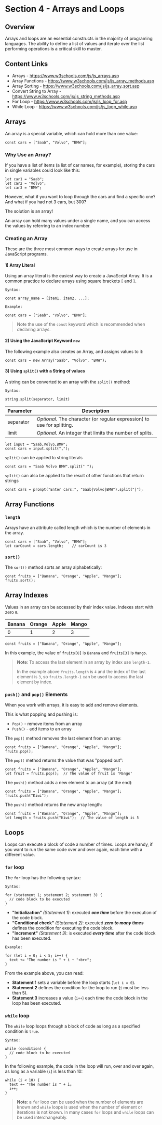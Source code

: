 # Section 4 - Arrays and Loops 

## Overview
        
Arrays and loops are an essential constructs in the majority of programing languages. The ability 
to define a list of values and iterate over the list performing operations is a critical
skill to master.

## Content Links

- Arrays - <https://www.w3schools.com/js/js_arrays.asp>
- Array Functions - <https://www.w3schools.com/js/js_array_methods.asp>
- Array Sorting - <https://www.w3schools.com/js/js_array_sort.asp>
- Convert String to Array - <https://www.w3schools.com/js/js_string_methods.asp>
- For Loop -  <https://www.w3schools.com/js/js_loop_for.asp>
- While Loop - <https://www.w3schools.com/js/js_loop_while.asp>


## Arrays

An array is a special variable, which can hold more than one value:

```
const cars = ["Saab", "Volvo", "BMW"];
```

### Why Use an Array?

If you have a list of items (a list of car names, for example), storing the cars in single variables could look like this:
                                                     
```
let car1 = "Saab";
let car2 = "Volvo";
let car3 = "BMW";
```

However, what if you want to loop through the cars and find a specific one? And what if you had not 3 cars, but 300?

The solution is an array!

An array can hold many values under a single name, and you can access the values by referring to an index number.       
                          
### Creating an Array

These are the three most common ways to create arrays for use in JavaScript programs. 
                           
#### 1) Array Literal

Using an array literal is the easiest way to create a JavaScript Array. It is a common practice to declare arrays using square brackets `[` and `]`. 

```
Syntax:

const array_name = [item1, item2, ...];    
```
```
Example:

const cars = ["Saab", "Volvo", "BMW"]; 
```

> Note the use of the `const` keyword which is recommended when declaring arrays.

#### 2) Using the JavaScript Keyword `new`

The following example also creates an Array, and assigns values to it:

```
const cars = new Array("Saab", "Volvo", "BMW");
```

#### 3) Using `split()` with a String of values

A string can be converted to an array with the `split()` method:

```
Syntax: 

string.split(separator, limit)
```

| Parameter | Description                                                             |
|---|-------------------------------------------------------------------------|
| separator | *Optional*. The character (or regular expression) to use for splitting. |
| limit | *Optional*. An integer that limits the number of splits.                                                        |
 
```
let input = "Saab,Volvo,BMW";
const cars = input.split(",");
```

`split()` can be applied to string literals 

```
const cars = "Saab Volvo BMW".split(" ");
```

`split()` can also be applied to the result of other functions that return strings

```
const cars = prompt("Enter cars:", "Saab|Volvo|BMW").split("|");
```

## Array Functions

### `length`
           
Arrays have an attribute called length which is the number of elements in the array. 
     
```
const cars = ["Saab", "Volvo", "BMW"]; 
let carCount = cars.length;    // carCount is 3
```

### `sort()`
          
The `sort()` method sorts an array alphabetically:

```
const fruits = ["Banana", "Orange", "Apple", "Mango"];
fruits.sort();
```

## Array Indexes

Values in an array can be accessed by their index value. Indexes start with zero `0`. 


| Banana | Orange | Apple | Mango |
|--------|--------|-------|-------|
| 0      | 1      | 2     | 3     |
                             
```
const fruits = ["Banana", "Orange", "Apple", "Mango"];
```  

In this example, the value of `fruits[0]` is `Banana` and `fruits[3]` is `Mango`.

> **Note**: To access the last element in an array by index use `length-1`.  
>
> In the example above `fruits.length` is `4` and the index of the last element is `3`, so `fruits.length-1` can be used to access the last element by index. 


### `push()` and `pop()` Elements

When you work with arrays, it is easy to add and remove elements.

This is what popping and pushing is:

- `Pop()` -  remove items from an array
- `Push()` - add items to an array

The `pop()` method removes the last element from an array:

```
const fruits = ["Banana", "Orange", "Apple", "Mango"];
fruits.pop();
```

The `pop()` method returns the value that was "popped out":

```
const fruits = ["Banana", "Orange", "Apple", "Mango"];
let fruit = fruits.pop();  // The value of fruit is 'Mango'
```

The `push()` method adds a new element to an array (at the end):
            
```
const fruits = ["Banana", "Orange", "Apple", "Mango"];
fruits.push("Kiwi");
```

The `push()` method returns the new array length:

```
const fruits = ["Banana", "Orange", "Apple", "Mango"];
let length = fruits.push("Kiwi");  // The value of length is 5
```

## Loops
             
Loops can execute a block of code a number of times. Loops are handy, if you want to run the same code over and over again, each time with a different value.
                      
### `for` loop

The `for` loop has the following syntax:
          
```
Syntax:

for (statement 1; statement 2; statement 3) {
  // code block to be executed
}
```

- **"Initialization"** *(Statement 1)*: executed ***one time*** before the execution of the code block. 
- **"Conditional check"** *(Statement 2)*: executed ***zero to many times*** defines the condition for executing the code block.
- **"Increment"** *(Statement 3)*: is executed ***every time*** after the code block has been executed.
          
```
Example:

for (let i = 0; i < 5; i++) {
  text += "The number is " + i + "<br>";
}
```

From the example above, you can read:

- **Statement 1** sets a variable before the loop starts (`let i = 0`). 
- **Statement 2** defines the condition for the loop to run (`i` must be less than 5). 
- **Statement 3** increases a value (`i++`) each time the code block in the loop has been executed.

### `while` loop

The `while` loop loops through a block of code as long as a specified condition is `true`.

```
Syntax:

while (condition) {
  // code block to be executed
}
```

In the following example, the code in the loop will run, over and over again, as long as a variable (`i`) is less than 10:
                        
```
while (i < 10) {
  text += "The number is " + i;
  i++;
}
```

> **Note**: a `for` loop can be used when the number of elements are known and `while` loops is used when the number of element or iterations is not known. In many cases `for` loops and `while` loops can be used interchangeably. 

